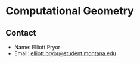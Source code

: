 
# Computational Geometry
## Contact
 - Name: Elliott Pryor
 - Email: elliott.pryor@student.montana.edu